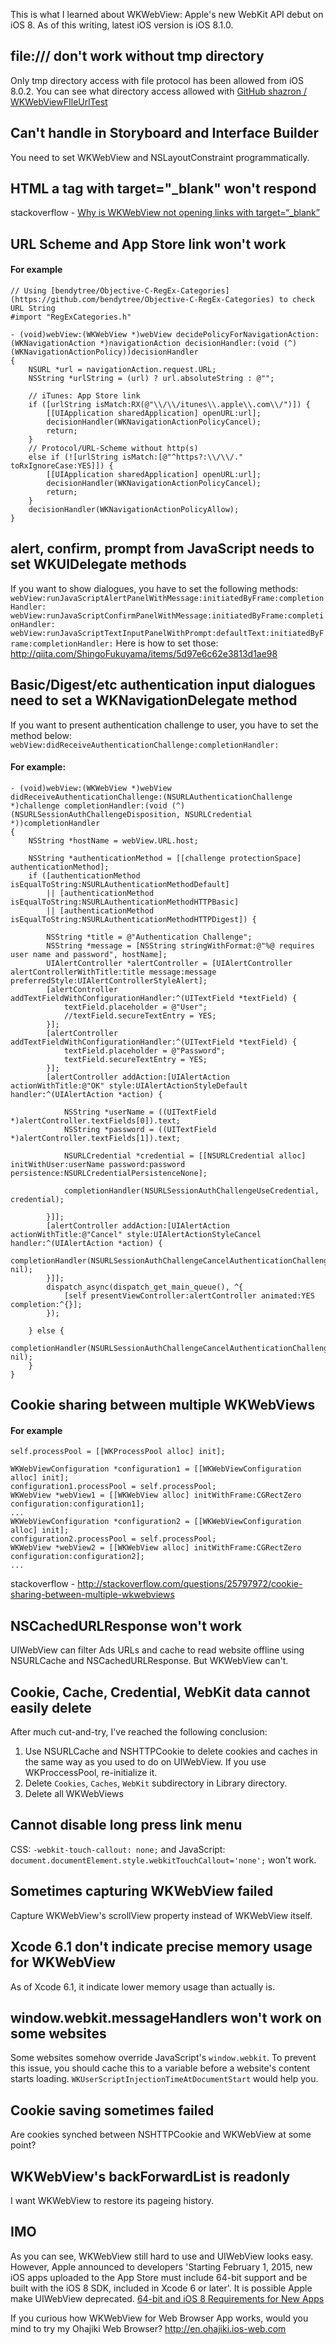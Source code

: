 This is what I learned about WKWebView: Apple's new WebKit API debut on iOS 8.
As of this writing, latest iOS version is iOS 8.1.0.

## file:/// don't work without tmp directory
Only tmp directory access with file protocol has been allowed from iOS 8.0.2.
You can see what directory access allowed with [GitHub shazron / WKWebViewFIleUrlTest](https://github.com/shazron/WKWebViewFIleUrlTest)

## Can't handle in Storyboard and Interface Builder
You need to set WKWebView and NSLayoutConstraint programmatically.

## HTML a tag with target="_blank" won't respond
stackoverflow - [Why is WKWebView not opening links with target=“_blank”](http://stackoverflow.com/questions/25713069/why-is-wkwebview-not-opening-links-with-target-blank)

## URL Scheme and App Store link won't work

#### For example

```objc
// Using [bendytree/Objective-C-RegEx-Categories](https://github.com/bendytree/Objective-C-RegEx-Categories) to check URL String
#import "RegExCategories.h"

- (void)webView:(WKWebView *)webView decidePolicyForNavigationAction:(WKNavigationAction *)navigationAction decisionHandler:(void (^)(WKNavigationActionPolicy))decisionHandler
{
    NSURL *url = navigationAction.request.URL;
    NSString *urlString = (url) ? url.absoluteString : @"";

    // iTunes: App Store link
    if ([urlString isMatch:RX(@"\\/\\/itunes\\.apple\\.com\\/")]) {
        [[UIApplication sharedApplication] openURL:url];
        decisionHandler(WKNavigationActionPolicyCancel);
        return;
    }
    // Protocol/URL-Scheme without http(s)
    else if (![urlString isMatch:[@"^https?:\\/\\/." toRxIgnoreCase:YES]]) {
        [[UIApplication sharedApplication] openURL:url];
        decisionHandler(WKNavigationActionPolicyCancel);
        return;
    }
    decisionHandler(WKNavigationActionPolicyAllow);
}
```

## alert, confirm, prompt from JavaScript needs to set WKUIDelegate methods
If you want to show dialogues, you have to set the following methods:
`webView:runJavaScriptAlertPanelWithMessage:initiatedByFrame:completionHandler:`
`webView:runJavaScriptConfirmPanelWithMessage:initiatedByFrame:completionHandler:`
`webView:runJavaScriptTextInputPanelWithPrompt:defaultText:initiatedByFrame:completionHandler:`
Here is how to set those: http://qiita.com/ShingoFukuyama/items/5d97e6c62e3813d1ae98

## Basic/Digest/etc authentication input dialogues need to set a WKNavigationDelegate method
If you want to present authentication challenge to user, you have to set the method below:
`webView:didReceiveAuthenticationChallenge:completionHandler:`

#### For example:

```objc
- (void)webView:(WKWebView *)webView didReceiveAuthenticationChallenge:(NSURLAuthenticationChallenge *)challenge completionHandler:(void (^)(NSURLSessionAuthChallengeDisposition, NSURLCredential *))completionHandler
{
    NSString *hostName = webView.URL.host;
    
    NSString *authenticationMethod = [[challenge protectionSpace] authenticationMethod];
    if ([authenticationMethod isEqualToString:NSURLAuthenticationMethodDefault]
        || [authenticationMethod isEqualToString:NSURLAuthenticationMethodHTTPBasic]
        || [authenticationMethod isEqualToString:NSURLAuthenticationMethodHTTPDigest]) {
        
        NSString *title = @"Authentication Challenge";
        NSString *message = [NSString stringWithFormat:@"%@ requires user name and password", hostName];
        UIAlertController *alertController = [UIAlertController alertControllerWithTitle:title message:message preferredStyle:UIAlertControllerStyleAlert];
        [alertController addTextFieldWithConfigurationHandler:^(UITextField *textField) {
            textField.placeholder = @"User";
            //textField.secureTextEntry = YES;
        }];
        [alertController addTextFieldWithConfigurationHandler:^(UITextField *textField) {
            textField.placeholder = @"Password";
            textField.secureTextEntry = YES;
        }];
        [alertController addAction:[UIAlertAction actionWithTitle:@"OK" style:UIAlertActionStyleDefault handler:^(UIAlertAction *action) {
            
            NSString *userName = ((UITextField *)alertController.textFields[0]).text;
            NSString *password = ((UITextField *)alertController.textFields[1]).text;
            
            NSURLCredential *credential = [[NSURLCredential alloc] initWithUser:userName password:password persistence:NSURLCredentialPersistenceNone];
            
            completionHandler(NSURLSessionAuthChallengeUseCredential, credential);
            
        }]];
        [alertController addAction:[UIAlertAction actionWithTitle:@"Cancel" style:UIAlertActionStyleCancel handler:^(UIAlertAction *action) {
            completionHandler(NSURLSessionAuthChallengeCancelAuthenticationChallenge, nil);
        }]];
        dispatch_async(dispatch_get_main_queue(), ^{
            [self presentViewController:alertController animated:YES completion:^{}];
        });
        
    } else {
        completionHandler(NSURLSessionAuthChallengeCancelAuthenticationChallenge, nil);
    }
}
```

## Cookie sharing between multiple WKWebViews

#### For example

```objc
self.processPool = [[WKProcessPool alloc] init];

WKWebViewConfiguration *configuration1 = [[WKWebViewConfiguration alloc] init];
configuration1.processPool = self.processPool;
WKWebView *webView1 = [[WKWebView alloc] initWithFrame:CGRectZero configuration:configuration1];
...
WKWebViewConfiguration *configuration2 = [[WKWebViewConfiguration alloc] init];
configuration2.processPool = self.processPool;
WKWebView *webView2 = [[WKWebView alloc] initWithFrame:CGRectZero configuration:configuration2];
...
```

stackoverflow - http://stackoverflow.com/questions/25797972/cookie-sharing-between-multiple-wkwebviews

## NSCachedURLResponse won't work
UIWebView can filter Ads URLs and cache to read website offline using NSURLCache and NSCachedURLResponse.
But WKWebView can't.

## Cookie, Cache, Credential, WebKit data cannot easily delete
After much cut-and-try, I've reached the following conclusion:

1. Use NSURLCache and NSHTTPCookie to delete cookies and caches in the same way as you used to do on UIWebView. If you use WKProccessPool, re-initialize it.
2. Delete `Cookies`, `Caches`, `WebKit` subdirectory in Library directory.
3. Delete all WKWebViews

## Cannot disable long press link menu
CSS: `-webkit-touch-callout: none;` and JavaScript: `document.documentElement.style.webkitTouchCallout='none';` won't work.

## Sometimes capturing WKWebView failed
Capture WKWebView's scrollView property instead of WKWebView itself.

## Xcode 6.1 don't indicate precise memory usage for WKWebView
As of Xcode 6.1, it indicate lower memory usage than actually is.

## window.webkit.messageHandlers won't work on some websites
Some websites somehow override JavaScript's `window.webkit`. To prevent this issue, you should cache this to a variable before a website's content starts loading. `WKUserScriptInjectionTimeAtDocumentStart` would help you.

## Cookie saving sometimes failed
Are cookies synched between NSHTTPCookie and WKWebView at some point?


## WKWebView's backForwardList is readonly
I want WKWebView to restore its pageing history.

## IMO
As you can see, WKWebView still hard to use and UIWebView looks easy.
However, Apple announced to developers 'Starting February 1, 2015, new iOS apps uploaded to the App Store must include 64-bit support and be built with the iOS 8 SDK, included in Xcode 6 or later'. It is possible Apple make UIWebView deprecated.
[64-bit and iOS 8 Requirements for New Apps](https://developer.apple.com/news/?id=10202014a)



If you curious how WKWebView for Web Browser App works, would you mind to try my Ohajiki Web Browser?
http://en.ohajiki.ios-web.com

